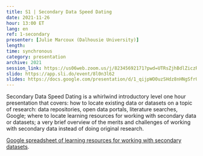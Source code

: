 ```yaml
---
title: S1 | Secondary Data Speed Dating
date: 2021-11-26
hour: 13:00 ET
lang: en
ref: 1-secondary
presenter: [Julie Marcoux (Dalhousie University)]
length:
time: synchronous
category: presentation
archive: 2021
session_link: https://us06web.zoom.us/j/82345692171?pwd=UTRsZjhBdlZiczRFSWw5cTVDS1g4Zz09
slido: https://app.sli.do/event/8l0n3l62
slides: https://docs.google.com/presentation/d/1_qijpWO0uzSHdz8nHNgSfrUj_PQdGmcT/edit?usp=sharing&ouid=112190682180433392211&rtpof=true&sd=true
---
```

Secondary Data Speed Dating is a whirlwind introductory level one hour presentation that covers: how to locate existing data or datasets on a topic of research: data repositories, open data portals, literature searches, Google; where to locate learning resources for working with secondary data or datasets; a very brief overview of the merits and challenges of working with secondary data instead of doing original research. <!--more-->

[Google spreadsheet of learning resources for working with secondary datasets](https://can01.safelinks.protection.outlook.com/?url=https%3A%2F%2Fdocs.google.com%2Fspreadsheets%2Fd%2F1CSDb-euz1BGu4Zfx5V_8CO_x0Iyg8LFeafYcaEKN6sA%2Fedit%3Fusp%3Dsharing&amp;data=04%7C01%7Ccoopera%40queensu.ca%7Cb1bb43752ced404c4e5308d93a52ef92%7Cd61ecb3b38b142d582c4efb2838b925c%7C1%7C0%7C637604950146473812%7CUnknown%7CTWFpbGZsb3d8eyJWIjoiMC4wLjAwMDAiLCJQIjoiV2luMzIiLCJBTiI6Ik1haWwiLCJXVCI6Mn0%3D%7C1000&amp;sdata=eEJQNwDIt1Atl1HdeBuzMbDazS3PDDs5e%2BAtclQzt7w%3D&amp;reserved=0).

